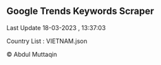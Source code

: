 

## Google Trends Keywords Scraper 
 
Last Update 18-03-2023 , 13:37:03

Country List :
VIETNAM.json



© Abdul Muttaqin 
